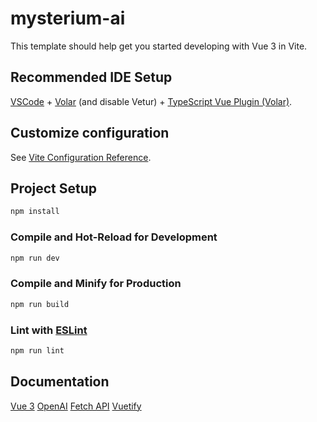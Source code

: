 # mysterium-ai

This template should help get you started developing with Vue 3 in Vite.

## Recommended IDE Setup

[VSCode](https://code.visualstudio.com/) + [Volar](https://marketplace.visualstudio.com/items?itemName=Vue.volar) (and disable Vetur) + [TypeScript Vue Plugin (Volar)](https://marketplace.visualstudio.com/items?itemName=Vue.vscode-typescript-vue-plugin).

## Customize configuration

See [Vite Configuration Reference](https://vitejs.dev/config/).

## Project Setup

```sh
npm install
```

### Compile and Hot-Reload for Development

```sh
npm run dev
```

### Compile and Minify for Production

```sh
npm run build
```

### Lint with [ESLint](https://eslint.org/)

```sh
npm run lint
```

## Documentation
[Vue 3](https://vuejs.org/guide/introduction.html)
[OpenAI](https://platform.openai.com/docs/api-reference/images)
[Fetch API](https://developer.mozilla.org/en-US/docs/Web/API/Fetch_API/Using_Fetch)
[Vuetify](https://vuetifyjs.com/en/components/all/)